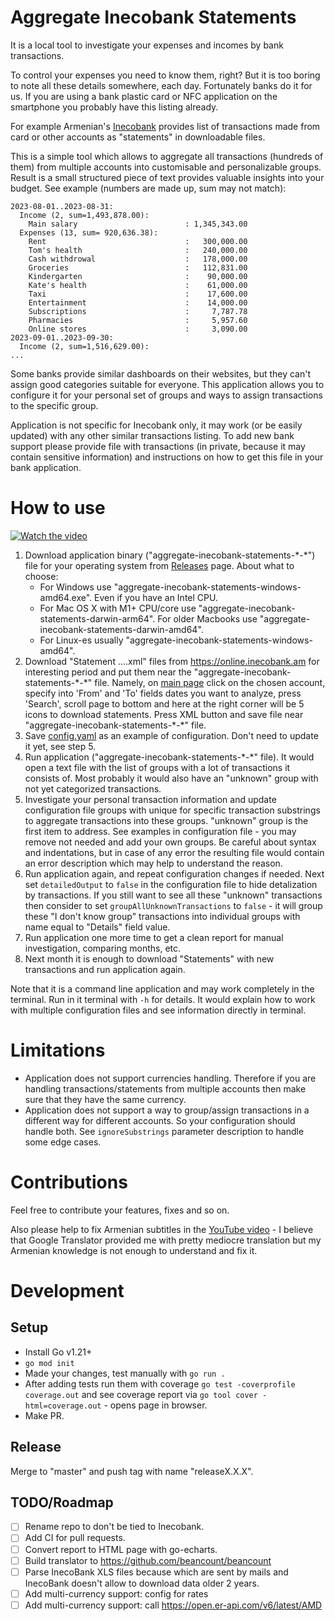 # Aggregate Inecobank Statements
It is a local tool to investigate your expenses and incomes by bank transactions.

To control your expenses you need to know them, right?
But it is too boring to note all these details somewhere, each day.
Fortunately banks do it for us.
If you are using a bank plastic card or NFC application on the smartphone you probably have this listing already.

For example Armenian's [Inecobank](https://online.inecobank.am)
provides list of transactions made from card
or other accounts as "statements" in downloadable files.

This is a simple tool which allows to aggregate all transactions (hundreds of them) from multiple accounts
into customisable and personalizable groups.
Result is a small structured piece of text provides valuable insights into your budget.
See example (numbers are made up, sum may not match):
```
2023-08-01..2023-08-31:
  Income (2, sum=1,493,878.00):
    Main salary                        : 1,345,343.00
  Expenses (13, sum= 920,636.38):
    Rent                               :   300,000.00
    Tom's health                       :   240,000.00
    Cash withdrowal                    :   178,000.00
    Groceries                          :   112,831.00
    Kindergarten                       :    90,000.00
    Kate's health                      :    61,000.00
    Taxi                               :    17,600.00
    Entertainment                      :    14,000.00
    Subscriptions                      :     7,787.78
    Pharmacies                         :     5,957.60
    Online stores                      :     3,090.00
2023-09-01..2023-09-30:
  Income (2, sum=1,516,629.00):
...
```
Some banks provide similar dashboards on their websites, but they can't assign good categories suitable for everyone.
This application allows you to configure it for your personal set of groups and ways to assign transactions to the specific group.

Application is not specific for Inecobank only, it may work (or be easily updated) with any other similar transactions listing.
To add new bank support please provide file with transactions (in private, because it may contain sensitive information)
and instructions on how to get this file in your bank application.

# How to use

[![Watch the video](https://img.youtube.com/vi/4MZN-SK15HE/hqdefault.jpg)](https://www.youtube.com/embed/4MZN-SK15HE)

1. Download application binary ("aggregate-inecobank-statements-\*-\*") file for your operating system from
   [Releases](https://github.com/AlexanderMakarov/aggregate-inecobank-statement/releases) page.
   About what to choose:
 	- For Windows use "aggregate-inecobank-statements-windows-amd64.exe". Even if you have an Intel CPU.
 	- For Mac OS X with M1+ CPU/core use "aggregate-inecobank-statements-darwin-arm64".
   	For older Macbooks use "aggregate-inecobank-statements-darwin-amd64".
 	- For Linux-es usually "aggregate-inecobank-statements-windows-amd64".
2. Download "Statement ....xml" files from https://online.inecobank.am for interesting period and
   put them near the "aggregate-inecobank-statements-\*-\*" file.
   Namely, on [main page](https://online.inecobank.am) click on the chosen account,
   specify into 'From' and 'To' fields dates you want to analyze,
   press 'Search', scroll page to bottom and here at the right corner will be 5 icons to download statements.
   Press XML button and save file near "aggregate-inecobank-statements-\*-\*" file.
3. Save [config.yaml](https://raw.githubusercontent.com/AlexanderMakarov/aggregate-inecobank-statement/master/config.yaml)
   as an example of configuration. Don't need to update it yet, see step 5.
4. Run application ("aggregate-inecobank-statements-\*-\*" file).
   It would open a text file with the list of groups with a lot of transactions it consists of.
   Most probably it would also have an "unknown" group with not yet categorized transactions.
5. Investigate your personal transaction information and update configuration file groups with unique
   for specific transaction substrings to aggregate transactions into these groups.
   "unknown" group is the first item to address.
   See examples in configuration file - you may remove not needed and add your own groups.
   Be careful about syntax and indentations, but in case of any error the resulting file would contain
   an error description which may help to understand the reason.
6. Run application again, and repeat configuration changes if needed.
   Next set `detailedOutput` to `false` in the configuration file to hide detalization by transactions.
   If you still want to see all these "unknown" transactions then consider to set
   `groupAllUnknownTransactions` to `false` - it will group these "I don't know group" transactions into
   individual groups with name equal to "Details" field value.
7. Run application one more time to get a clean report for manual investigation, comparing months, etc.
8. Next month it is enough to download "Statements" with new transactions and run application again.

Note that it is a command line application and may work completely in the terminal.
Run in it terminal with `-h` for details.
It would explain how to work with multiple configuration files and see information directly in terminal.

# Limitations

- Application does not support currencies handling.
  Therefore if you are handling transactions/statements from multiple accounts then make sure that they have the same currency.
- Application does not support a way to group/assign transactions in a different way for different accounts.
  So your configuration should handle both. See `ignoreSubstrings` parameter description to handle some edge cases.

# Contributions

Feel free to contribute your features, fixes and so on.

Also please help to fix Armenian subtitles in the [YouTube video](https://www.youtube.com/embed/4MZN-SK15HE?cc_load_policy=1) - I believe that Google Translator provided
me with pretty mediocre translation but my Armenian knowledge is not enough to understand and fix it.

# Development

## Setup

- Install Go v1.21+
- `go mod init`
- Made your changes, test manually with `go run .`
- After adding tests run them with coverage `go test -coverprofile coverage.out`
  and see coverage report via `go tool cover -html=coverage.out` - opens page in browser.
- Make PR.

## Release
Merge to "master" and push tag with name "releaseX.X.X".

## TODO/Roadmap

- [ ] Rename repo to don't be tied to Inecobank.
- [ ] Add CI for pull requests.
- [ ] Convert report to HTML page with go-echarts.
- [ ] Build translator to https://github.com/beancount/beancount
- [ ] Parse InecoBank XLS files because which are sent by mails and
      InecoBank doesn't allow to download data older 2 years.
- [ ] Add multi-currency support: config for rates
- [ ] Add multi-currency support: call https://open.er-api.com/v6/latest/AMD